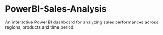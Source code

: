 # PowerBI-Sales-Analysis
An interactive Power BI dashboard for analyzing sales performances across regions, products and time period.
